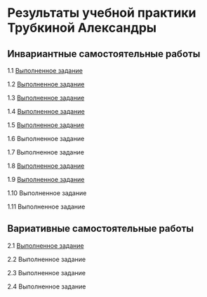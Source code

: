 # Результаты учебной практики Трубкиной Александры

## Инвариантные самостоятельные работы

1.1 [Выполненное задание](https://github.com/AlexTrubkina/pract-february21/blob/main/%D0%98%D0%A1%D0%A0/%D0%98%D0%A1%D0%A0%201.1.pdf)

1.2 [Выполненное задание](https://github.com/AlexTrubkina/pract-february21/blob/main/%D0%98%D0%A1%D0%A0/%D0%98%D0%A1%D0%A01.2.png)

1.3 [Выполненное задание](https://github.com/AlexTrubkina/pract-february21/blob/main/%D0%98%D0%A1%D0%A0/%D0%98%D0%A1%D0%A01.3.pdf)

1.4 [Выполненное задание](https://github.com/AlexTrubkina/pract-february21/blob/main/%D0%98%D0%A1%D0%A0/%D0%98%D0%A1%D0%A01.4.pdf)

1.5 [Выполненное задание](https://github.com/AlexTrubkina/pract-february21/blob/main/%D0%98%D0%A1%D0%A0/%D0%98%D0%A1%D0%A01.5.pdf)

1.6 Выполненное задание

1.7 Выполненное задание

1.8 [Выполненное задание](https://github.com/AlexTrubkina/pract-february21/blob/main/%D0%98%D0%A1%D0%A0/%D0%98%D0%A1%D0%A01.8.pdf)

1.9 [Выполненное задание](https://github.com/AlexTrubkina/pract-february21/blob/main/%D0%98%D0%A1%D0%A0/%D0%98%D0%A1%D0%A01.9.pdf)

1.10 Выполненное задание

1.11 Выполненное задание

## Вариативные самостоятельные работы

2.1 [Выполненное задание](https://github.com/AlexTrubkina/pract-february21/blob/main/%D0%92%D0%A1%D0%A0/%D0%92%D0%A1%D0%A02.1.png)

2.2 Выполненное задание

2.3 Выполненное задание

2.4 Выполненное задание
